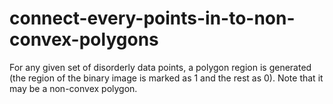 # connect-every-points-in-to-non-convex-polygons
For any given set of  disorderly data points, a polygon region is generated (the region of the binary image is marked as 1 and the rest as 0). Note that it may be a non-convex polygon.

